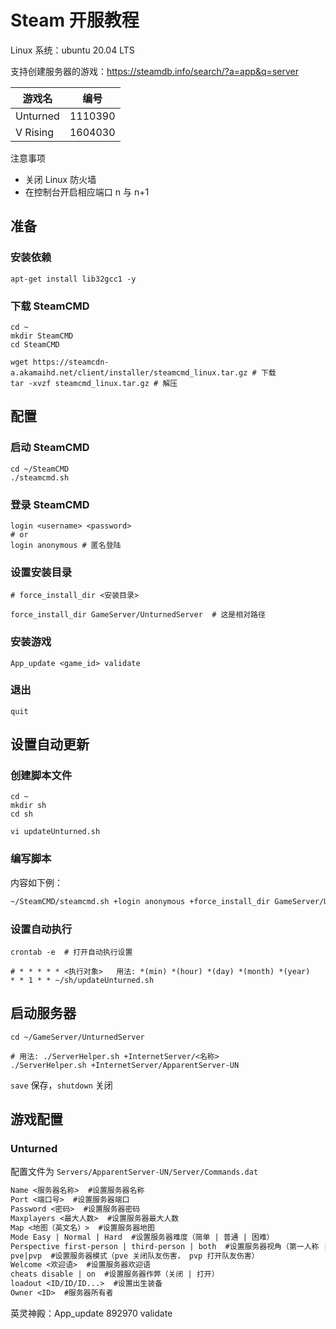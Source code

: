 # Steam 开服教程

Linux 系统：ubuntu 20.04 LTS

支持创建服务器的游戏：https://steamdb.info/search/?a=app&q=server

| 游戏名   | 编号    |
| -------- | ------- |
| Unturned | 1110390 |
| V Rising | 1604030 |

注意事项

- 关闭 Linux 防火墙
- 在控制台开启相应端口 n 与 n+1

## 准备

### 安装依赖

```shell
apt-get install lib32gcc1 -y
```

### 下载 SteamCMD

```shell
cd ~
mkdir SteamCMD
cd SteamCMD

wget https://steamcdn-a.akamaihd.net/client/installer/steamcmd_linux.tar.gz # 下载
tar -xvzf steamcmd_linux.tar.gz # 解压 
```

## 配置

### 启动 SteamCMD

```shell
cd ~/SteamCMD
./steamcmd.sh
```

### 登录 SteamCMD

```shell
login <username> <password> 
# or
login anonymous # 匿名登陆
```

### 设置安装目录

```shell
# force_install_dir <安装目录> 

force_install_dir GameServer/UnturnedServer  # 这是相对路径
```

### 安装游戏

```shell
App_update <game_id> validate
```

### 退出

```shell
quit
```

## 设置自动更新

### 创建脚本文件

```shell
cd ~
mkdir sh
cd sh
```

```shell
vi updateUnturned.sh
```

### 编写脚本

内容如下例：

```sh
~/SteamCMD/steamcmd.sh +login anonymous +force_install_dir GameServer/UnturnedServer +App_update 1110390 validate +quit
```

### 设置自动执行

```shell
crontab -e  # 打开自动执行设置

# * * * * * <执行对象>   用法: *(min) *(hour) *(day) *(month) *(year) 
* * 1 * * ~/sh/updateUnturned.sh
```

## 启动服务器

```shell
cd ~/GameServer/UnturnedServer 

# 用法: ./ServerHelper.sh +InternetServer/<名称> 
./ServerHelper.sh +InternetServer/ApparentServer-UN
```

`save` 保存，`shutdown` 关闭

## 游戏配置

### Unturned

配置文件为 `Servers/ApparentServer-UN/Server/Commands.dat`

```txt
Name <服务器名称>  #设置服务器名称
Port <端口号>  #设置服务器端口
Password <密码>  #设置服务器密码
Maxplayers <最大人数>  #设置服务器最大人数  
Map <地图（英文名）>  #设置服务器地图
Mode Easy | Normal | Hard  #设置服务器难度（简单 | 普通 | 困难）
Perspective first-person | third-person | both  #设置服务器视角（第一人称 | 第三人称 | 全部）
pve|pvp  #设置服务器模式（pve 关闭队友伤害， pvp 打开队友伤害）
Welcome <欢迎语>  #设置服务器欢迎语
cheats disable | on  #设置服务器作弊（关闭 | 打开）
loadout <ID/ID/ID...>  #设置出生装备
Owner <ID>  #服务器所有者
```

英灵神殿：App_update 892970 validate

